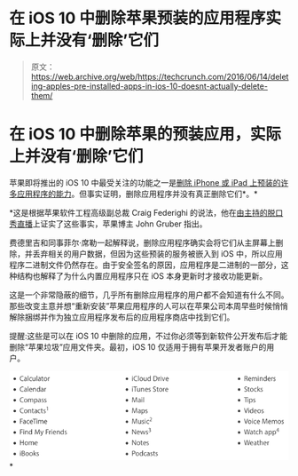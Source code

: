 # 在 iOS 10 中删除苹果预装的应用程序实际上并没有‘删除’它们 

> 原文：<https://web.archive.org/web/https://techcrunch.com/2016/06/14/deleting-apples-pre-installed-apps-in-ios-10-doesnt-actually-delete-them/>

# 在 iOS 10 中删除苹果的预装应用，实际上并没有‘删除’它们

苹果即将推出的 iOS 10 中最受关注的功能之一是[删除 iPhone 或 iPad 上预装的许多应用程序的能力](https://web.archive.org/web/20221128032122/https://beta.techcrunch.com/2016/06/13/ios-10-beta-finally-lets-you-remove-all-those-built-in-apps/)。但事实证明，删除应用程序并没有真正删除它们*。*

 *这是根据苹果软件工程高级副总裁 Craig Federighi 的说法，他在[由](https://web.archive.org/web/20221128032122/http://daringfireball.net/live/)[主持的脱口秀直播](https://web.archive.org/web/20221128032122/https://twitter.com/gruber)上证实了这些事实，苹果博主 John Gruber 指出。

费德里吉和同事菲尔·席勒一起解释说，删除应用程序确实会将它们从主屏幕上删除，并丢弃相关的用户数据，但因为这些预装的服务被嵌入到 iOS 中，所以应用程序二进制文件仍然存在。由于安全签名的原因，应用程序是二进制的一部分，这种结构也解释了为什么内置应用程序只在 iOS 本身更新时才接收功能更新。

这是一个非常隐蔽的细节，几乎所有删除应用程序的用户都不会知道有什么不同。那些改变主意并想“重新安装”苹果应用程序的人可以在苹果公司本周早些时候悄悄解除捆绑并作为独立应用程序发布后的应用程序商店中找到它们。

提醒:这些是可以在 iOS 10 中删除的应用，不过你必须等到新软件公开发布后才能删除“苹果垃圾”应用文件夹。最初，iOS 10 仅适用于拥有苹果开发者账户的用户。

![ios10beta apps](img/538d03ef068f2b2d4e1b3006a6ce9b06.png)*